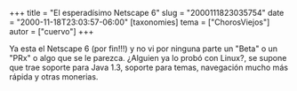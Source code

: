 +++
title = "El esperadísimo Netscape 6"
slug = "2000111823035754"
date = "2000-11-18T23:03:57-06:00"
[taxonomies]
tema = ["ChorosViejos"]
autor = ["cuervo"]
+++

Ya esta el Netscape 6 (por fin!!!) y no vi por ninguna parte un "Beta" o
un "PRx" o algo que se le parezca. ¿Alguien ya lo probó con Linux?, se
supone que trae soporte para Java 1.3, soporte para temas, navegación
mucho más rápida y otras monerias.

